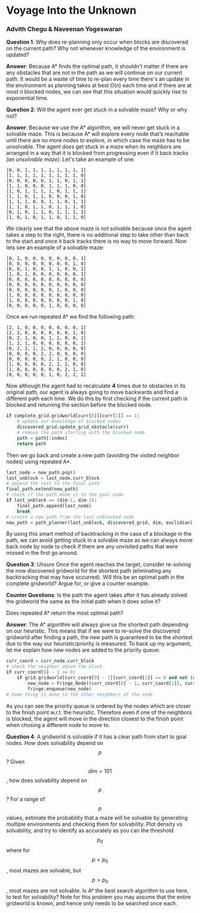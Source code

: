 # Voyage Into the Unknown
### Advith Chegu & Naveenan Yogeswaran

**Question 1**: Why does re-planning only occur when blocks are discovered on the current path? Why not whenever knowledge of the environment is updated?

**Answer**: Because A* finds the optimal path, it shouldn't matter if there are any obstacles that are not in the path as we will continue on our current path. It would be a waste of time to re-plan every time there's an update in the environment as planning takes at best $O(n)$ each time and if there are at most $n$ blocked nodes, we can see that this situation would quickly rise to exponential time. 

**Question 2**: Will the agent ever get stuck in a solvable maze? Why or why not?

**Answer**: Because we use the A* algorithm, we will never get stuck in a solvable maze. This is because A* will explore every node that’s reachable until there are no more nodes to explore, in which case the maze has to be unsolvable. The agent *does* get stuck in a maze when its neighbors are arranged in a way that it is blocked from progressing even if it back tracks *(an unsolvable maze)*. Let's take an example of one:

```
[0, 0, 1, 1, 1, 1, 1, 1, 1, 1]
[1, 1, 1, 1, 1, 1, 1, 1, 1, 0]
[0, 0, 0, 0, 0, 1, 1, 0, 1, 1]
[1, 1, 0, 0, 0, 1, 1, 1, 0, 0]
[1, 0, 1, 1, 1, 1, 0, 1, 1, 1]
[1, 1, 0, 1, 1, 0, 0, 0, 1, 0]
[1, 1, 1, 0, 0, 1, 1, 0, 1, 1]
[1, 1, 0, 1, 1, 0, 1, 1, 1, 0]
[0, 1, 0, 1, 1, 0, 1, 1, 1, 1]
[1, 0, 1, 0, 1, 1, 0, 1, 1, 0]
```

We clearly see that the above maze is not solvable because once the agent takes a step to the right, there is no additional step to take other than back to the start and once it back tracks there is no way to move forward. Now lets see an example of a solvable maze:

```
[0, 1, 0, 0, 0, 0, 0, 0, 0, 1]
[0, 0, 0, 0, 0, 0, 0, 0, 1, 0]
[0, 0, 1, 0, 0, 1, 1, 0, 0, 1]
[1, 0, 1, 0, 0, 0, 0, 0, 0, 1]
[0, 0, 0, 0, 0, 0, 0, 0, 0, 0]
[0, 0, 0, 0, 0, 0, 0, 0, 0, 0]
[0, 0, 0, 0, 0, 0, 1, 0, 0, 0]
[1, 0, 0, 0, 0, 0, 0, 0, 0, 0]
[1, 0, 0, 0, 0, 0, 0, 0, 1, 0]
[0, 0, 0, 0, 0, 1, 0, 0, 0, 0]
```

Once we run repeated A* we find the following path:

```
[2, 1, 0, 0, 0, 0, 0, 0, 0, 1]
[2, 2, 0, 0, 0, 0, 0, 0, 1, 0]
[0, 2, 1, 0, 0, 1, 1, 0, 0, 1]
[1, 2, 1, 0, 0, 0, 0, 0, 0, 1]
[0, 2, 2, 2, 2, 0, 0, 0, 0, 0]
[0, 0, 0, 0, 2, 2, 0, 0, 0, 0]
[0, 0, 0, 0, 0, 2, 1, 0, 0, 0]
[1, 0, 0, 0, 0, 2, 2, 2, 0, 0]
[1, 0, 0, 0, 0, 0, 0, 2, 1, 0]
[0, 0, 0, 0, 0, 1, 0, 2, 2, 2]
```

Now although the agent had to recalculate **4** times due to obstacles in its original path, our agent is always going to move backwards and find a different path each time. We do this by first checking if the current path is blocked and returning the section before the blocked node.

```python
if complete_grid.gridworld[curr[0]][curr[1]] == 1:
    # update our knowledge of blocked nodes
    discovered_grid.update_grid_obstacle(curr)
    # remove the path starting with the blocked node
    path = path[:index]
    return path
```

Then we go back and create a new path (avoiding the visited neighbor nodes) using repeated A*.

```python
last_node = new_path.pop()
last_unblock = last_node.curr_block
# append the rest to the final path
final_path.extend(new_path)
# check if the path made it to the goal node
if last_unblock == (dim-1, dim-1):
    final_path.append(last_node)
    break
# create a new path from the last unblocked node
new_path = path_planner(last_unblock, discovered_grid, dim, euclidian)
```

By using this smart method of backtracking in the case of a blockage in the path, we can avoid getting stuck in a solvable maze as we can always move back node by node to check if there are any unvisited paths that were missed in the first go around.

**Question 3**: *Unsure* Once the agent reaches the target, consider re-solving the now discovered gridworld for the shortest path (eliminating any backtracking that may have occurred). Will this be an optimal path in the complete gridworld? Argue for, or give a counter example.

**Counter Questions**: Is the path the agent takes after it has already solved the gridworld the same as the initial path when it does solve it?

Does repeated A* return the most optimal path?

**Answer**: The A* algorithm will always give us the shortest path depending on our heuristic. This means that if we were to re-solve the discovered gridworld after finding a path, the new path is guaranteed to be the shortest due to the way our heuristic/priority is measured. To back up my argument, let me explain how new nodes are added to the priority queue:

```python
curr_coord = curr_node.curr_block
# check the neighbor above the block
if curr_coord[0] - 1 >= 0:
    if grid.gridworld[curr_coord[0] - 1][curr_coord[1]] == 0 and not (curr_coord[0] - 1, curr_coord[1]) in closed:
        new_node = Fringe_Node((curr_coord[0] - 1, curr_coord[1]), curr_coord, curr_node.dist_from_start + 1 + heuristic((curr_coord[0] - 1, curr_coord[1]), (dim-1, dim-1)), curr_node.dist_from_start + 1)
        fringe.enqueue(new_node)
# Same thing is done to the other neighbors of the node
```

As you can see the priority queue is ordered by the nodes which are closer to the finish point w.r.t. the heuristic. Therefore even if one of the neighbors is blocked, the agent will move in the direction closest to the finish point when chosing a different node to move to.

**Question 4**: A gridworld is solvable if it has a clear path from start to goal nodes. How does solvability depend on $$p$$? Given $$dim = 101$$, how does solvability depend on $$p$$? For a range of $$p$$ values, estimate the probability that a maze will be solvable by generating multiple environments and checking them for solvability. Plot density vs solvability, and try to identify as accurately as you can the threshold $$p_0$$ where for $$p < p_0$$, most mazes are solvable, but $$p > p_0$$, most mazes are not solvable. Is A* the best search algorithm to use here, to test for solvability? Note for this problem you may assume that the entire gridworld is known, and hence only needs to be searched once each.